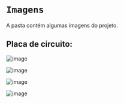 # `Imagens`

A pasta contém algumas imagens do projeto.

## Placa de circuito:

![image](https://github.com/piaiman/phms.2023.s2-feec-ea075/assets/62679350/bd79d3e8-cabd-4786-a2ea-cafe25873492)

![image](https://github.com/piaiman/phms.2023.s2-feec-ea075/assets/62679350/b2924679-8dae-42ab-a1dc-c9ff1020372b)

![image](https://github.com/piaiman/phms.2023.s2-feec-ea075/assets/62679350/e38ef9bc-06b2-4033-b79c-a3fc54d72496)

![image](https://github.com/piaiman/phms.2023.s2-feec-ea075/assets/62679350/872f6e52-c6d6-4b93-af93-de5428ac77db)


